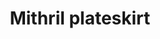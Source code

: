 ---
layout: item
title: Mithril plateskirt
item-id: 1085
datatable: true
id: 1085
name: "Mithril plateskirt"
members: false
lowalch: 1040
highalch: 1560
examine: "Designer leg protection."
monsters:
  - id: 498
    name: "Smoke devil"
    members: true
    combat_level: 160
    wiki_url: "https://oldschool.runescape.wiki/w/Smoke_devil"
    drops:
      - quantity: "1"
        rarity: 0.015625
        drop_requirements: null
  - id: 7406
    name: "Nuclear smoke devil"
    members: true
    combat_level: 280
    wiki_url: "https://oldschool.runescape.wiki/w/Nuclear_smoke_devil"
    drops:
      - quantity: "1"
        rarity: 0.015625
        drop_requirements: null
---